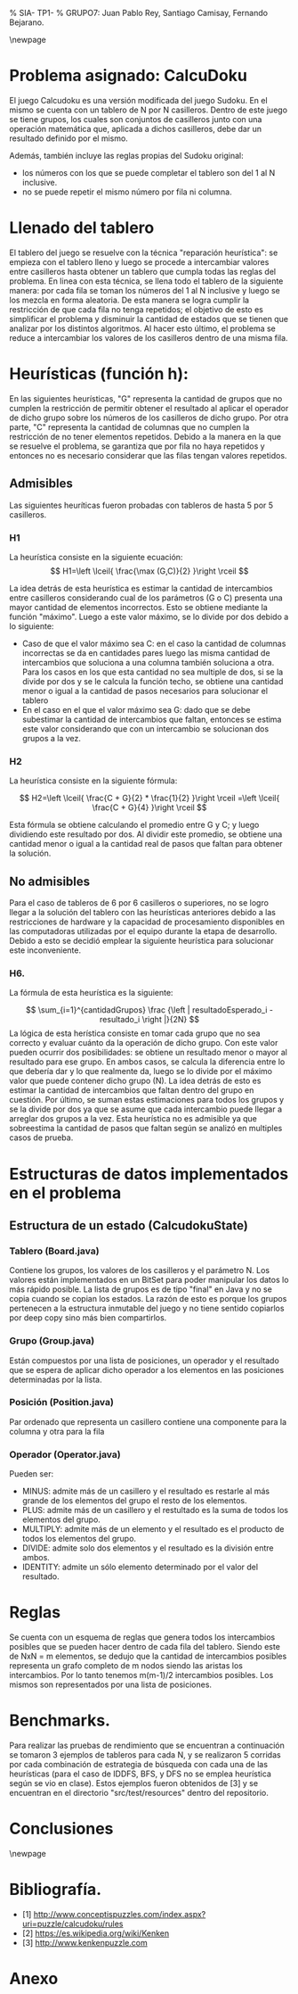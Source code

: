 % SIA- TP1- 
%  GRUPO7: Juan Pablo Rey, Santiago Camisay, Fernando Bejarano. 

\newpage

# Problema asignado: CalcuDoku

El juego Calcudoku es una versión modificada del juego Sudoku. En el mismo se cuenta con un tablero de N por N casilleros. Dentro de este juego se tiene grupos, los cuales son conjuntos de casilleros  junto con una operación matemática que, aplicada a dichos casilleros, debe dar un resultado definido por el mismo.

Además, también incluye las reglas propias del Sudoku original: 

+ los números con los que se puede completar el tablero son del 1 al N inclusive.
+ no se puede repetir el mismo número por fila ni columna.

# Llenado del tablero

El tablero del juego se resuelve con la técnica "reparación heurística": se empieza con el tablero lleno y luego se procede a intercambiar valores entre casilleros hasta obtener un tablero que cumpla todas las reglas del problema.
En linea con esta técnica, se llena todo el tablero de la siguiente manera: por cada fila se toman los números del 1 al N inclusive y luego se los mezcla en forma aleatoria. De esta manera se logra cumplir la restricción de que cada fila no tenga repetidos; el objetivo de esto es simplificar el problema y disminuir la cantidad de estados que se tienen que analizar por los distintos algoritmos. Al hacer esto último, el problema se reduce a intercambiar los valores de los casilleros dentro de una misma fila.


# Heurísticas (función h):


En las siguientes heurísticas, "G" representa la cantidad de grupos que no cumplen la restricción de permitir obtener el resultado al aplicar el operador de dicho grupo sobre los números de los casilleros de dicho grupo. 
Por otra parte, "C" representa la cantidad de columnas que no cumplen la restricción de no tener elementos repetidos. 
Debido a la manera en la que se resuelve el problema, se garantiza que por fila no haya repetidos y entonces no es necesario considerar que las filas tengan valores repetidos.

## Admisibles
Las siguientes heuríticas fueron probadas con tableros de hasta 5 por 5 casilleros.

### H1

La heurística consiste en la siguiente ecuación:  
$$ H1=\left \lceil{ \frac{\max (G,C)}{2}  }\right \rceil $$

La idea detrás de esta heurística es estimar la cantidad de intercambios entre casilleros considerando cual de los parámetros (G o C) presenta una mayor cantidad de elementos incorrectos. Esto se obtiene mediante la función "máximo". 
Luego a este valor máximo, se lo divide por dos debido a lo siguiente:

+ Caso de que el valor máximo sea C: en el caso la cantidad de columnas incorrectas se da en cantidades pares  luego las misma cantidad de intercambios que soluciona a una columna también soluciona a otra. Para los casos en los que esta cantidad no sea multiple de dos, si se la divide por dos y se le calcula la función techo, se obtiene una cantidad menor o igual a la cantidad de pasos necesarios para solucionar el tablero
+ En el caso en el que el valor máximo sea G: dado que se debe subestimar la cantidad de intercambios que faltan, entonces se estima este valor considerando que con un intercambio se solucionan dos grupos a la vez.

### H2 
La heurística consiste en la siguiente fórmula:  

$$ H2=\left \lceil{ \frac{C + G}{2} * \frac{1}{2} }\right \rceil =\left \lceil{ \frac{C + G}{4}  }\right \rceil
 $$

Esta fórmula se obtiene calculando el promedio entre G y C; y luego dividiendo este resultado por dos. Al dividir este promedio, se obtiene una cantidad menor o igual a la cantidad real de pasos que faltan para obtener la solución.

## No admisibles 
Para el caso de tableros de 6 por 6 casilleros o superiores, no se logro llegar a la solución del tablero con las heurísticas anteriores debido a las restricciones de hardware y la capacidad de procesamiento disponibles en las computadoras utilizadas por el equipo durante la etapa de desarrollo. Debido a esto se decidió emplear la siguiente heurística para solucionar este inconveniente.

### H6.
La fórmula de esta heurística es la siguiente:

$$ \sum_{i=1}^{cantidadGrupos} \frac {\left | resultadoEsperado_i - resultado_i \right |}{2N} $$
La lógica de esta herística consiste en tomar cada grupo que no sea correcto y evaluar cuánto da la operación de dicho grupo. Con este valor pueden ocurrir dos posibilidades: se obtiene un resultado menor o mayor al resultado para ese grupo. En ambos casos,  se calcula la diferencia entre lo que debería dar y lo que realmente da, luego se lo divide por el máximo valor que puede contener dicho grupo (N). La idea detrás de esto es estimar la cantidad de intercambios que faltan dentro del grupo en cuestión.
Por último, se suman estas estimaciones para todos los grupos y se la divide por dos ya que se asume que cada intercambio puede llegar a arreglar dos grupos a la vez.
Esta heurística no es admisible ya que sobreestima la cantidad de pasos que faltan según se analizó en multiples casos de prueba. 

# Estructuras de datos implementados en el problema

## Estructura de un estado (CalcudokuState)

### Tablero (Board.java)
Contiene los grupos, los valores de los casilleros y el parámetro N. 
Los valores están implementados en un BitSet para poder manipular los datos lo más rápido posible. 
La lista de grupos es de tipo "final" en Java y no se copia cuando se copian los estados. La razón de esto es porque los grupos pertenecen a la estructura inmutable del juego y no tiene sentido copiarlos por deep copy sino más bien compartirlos.

### Grupo (Group.java)
Están compuestos por una lista de posiciones, un operador y el resultado que se espera de aplicar dicho operador a los elementos en las posiciones determinadas por la lista.
 
### Posición (Position.java)
Par ordenado que representa un casillero contiene una componente para la columna y otra para la fila

### Operador (Operator.java)
Pueden ser: 

+ MINUS: admite más de un casillero y el resultado es restarle al más grande de los elementos del grupo el resto de los elementos.
+ PLUS: admite más de un casillero y el restultado es la suma de todos los elementos del grupo.
+ MULTIPLY: admite más de un elemento y el resultado es el producto de todos los elementos del grupo.
+ DIVIDE: admite solo dos elementos y el resultado es la división entre ambos.
+ IDENTITY: admite un sólo elemento determinado por el valor del resultado.

# Reglas

Se cuenta con un esquema de reglas que genera todos los intercambios posibles que se pueden hacer dentro de cada fila del tablero. Siendo este de NxN = m elementos, se dedujo que la cantidad de intercambios posibles representa un grafo completo de m nodos siendo las aristas los intercambios. Por lo tanto tenemos m(m-1)/2 intercambios posibles. Los mismos son representados por una lista de posiciones.

# Benchmarks.

Para realizar las pruebas de rendimiento que se encuentran a continuación se tomaron 3 ejemplos de tableros para cada N, y se realizaron 5 corridas por cada combinación de estrategia de búsqueda con cada una de las  heurísticas (para el caso de IDDFS, BFS, y DFS no se emplea heurística según se vio en clase). Estos ejemplos fueron obtenidos de [3] y se encuentran en el directorio "src/test/resources" dentro del repositorio.

# Conclusiones


\newpage

# Bibliografía.

+ [1] http://www.conceptispuzzles.com/index.aspx?uri=puzzle/calcudoku/rules
+ [2] https://es.wikipedia.org/wiki/Kenken
+ [3] http://www.kenkenpuzzle.com

# Anexo
